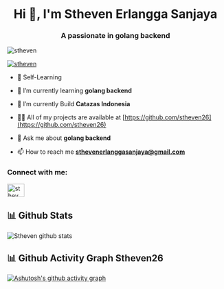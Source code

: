 <h1 align="center">Hi 👋, I'm Stheven Erlangga Sanjaya</h1>
<h3 align="center">A passionate in golang backend</h3>

<p align="left"> <img src="https://komarev.com/ghpvc/?username=hafiedh&label=Profile%20views&color=0e75b6&style=flat" alt="stheven" /> </p>

<p align="left"> <a href="https://github.com/ryo-ma/github-profile-trophy"><img src="https://github-profile-trophy.vercel.app/?username=hafiedh" alt="stheven" /></a> </p>

- 🔭 Self-Learning

- 🌱 I’m currently learning **golang backend**
- :handshake: I’m currently Build **Catazas Indonesia**
- 👨‍💻 All of my projects are available at [https://github.com/stheven26](https://github.com/stheven26)

- 💬 Ask me about **golang backend**

- 📫 How to reach me **sthevenerlanggasanjaya@gmail.com**

<h3 align="left">Connect with me:</h3>
<p align="left">
<a href="https://instagram.com/sthev_" target="blank"><img align="center" src="https://raw.githubusercontent.com/rahuldkjain/github-profile-readme-generator/master/src/images/icons/Social/instagram.svg" alt="sthev_" height="30" width="40" /></a>
</p>

## 📊 Github Stats 
![Stheven github stats](https://github-readme-stats.vercel.app/api?username=hafiedh&theme=nord&show_icons=true&count_private=true)

## 📊 Github Activity Graph Stheven26
[![Ashutosh's github activity graph](https://activity-graph.herokuapp.com/graph?username=stheven26)](https://github.com/ashutosh00710/github-readme-activity-graph)
